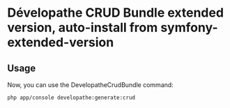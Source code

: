 # Dévelopathe CRUD Bundle extended version, auto-install from symfony-extended-version 

## Usage

Now, you can use the DevelopatheCrudBundle command:
```
php app/console developathe:generate:crud
```
